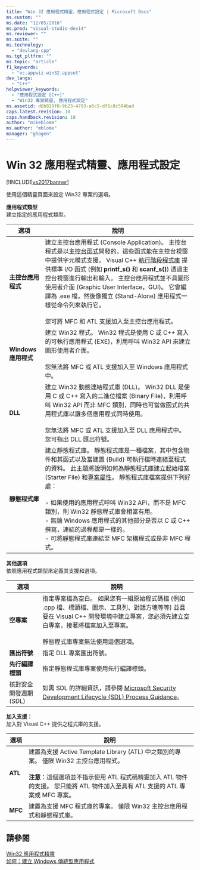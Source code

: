 ```yaml
---
title: "Win 32 應用程式精靈、應用程式設定 | Microsoft Docs"
ms.custom: ""
ms.date: "12/05/2016"
ms.prod: "visual-studio-dev14"
ms.reviewer: ""
ms.suite: ""
ms.technology: 
  - "devlang-cpp"
ms.tgt_pltfrm: ""
ms.topic: "article"
f1_keywords: 
  - "vc.appwiz.win32.appset"
dev_langs: 
  - "C++"
helpviewer_keywords: 
  - "應用程式設定 [C++]"
  - "Win32 專案精靈, 應用程式設定"
ms.assetid: d6b818f0-9b23-4793-a6c5-df1c8c594bad
caps.latest.revision: 10
caps.handback.revision: 10
author: "mikeblome"
ms.author: "mblome"
manager: "ghogen"
---
```

# Win 32 應用程式精靈、應用程式設定
[!INCLUDE[vs2017banner](../assembler/inline/includes/vs2017banner.md)]

使用這個精靈頁面來設定 Win32 專案的選項。  
  
 **應用程式類型**  
 建立指定的應用程式類型。  
  
|選項|說明|  
|--------|--------|  
|**主控台應用程式**|建立主控台應用程式 \(Console Application\)。  主控台程式是以[主控台函式](https://msdn.microsoft.com/en-us/library/ms813137.aspx)開發的，這些函式能在主控台視窗中提供字元模式支援。  Visual C\+\+ [執行階段程式庫](../c-runtime-library/c-run-time-library-reference.md) 提供標準 I\/O 函式 \(例如 **printf\_s\(\)** 和 **scanf\_s\(\)**\) 透過主控台視窗進行輸出和輸入。  主控台應用程式並不具圖形使用者介面 \(Graphic User Interface，GUI\)。  它會編譯為 .exe 檔，然後像獨立 \(Stand\-Alone\) 應用程式一樣從命令列來執行它。<br /><br /> 您可將 MFC 和 ATL 支援加入至主控台應用程式。|  
|**Windows 應用程式**|建立 Win32 程式。  Win32 程式是使用 C 或 C\+\+ 寫入的可執行應用程式 \(EXE\)，利用呼叫 Win32 API 來建立圖形使用者介面。<br /><br /> 您無法將 MFC 或 ATL 支援加入至 Windows 應用程式中。|  
|**DLL**|建立 Win32 動態連結程式庫 \(DLL\)。  Win32 DLL 是使用 C 或 C\+\+ 寫入的二進位檔案 \(Binary File\)，利用呼叫 Win32 API 而非 MFC 類別，同時也可當做函式的共用程式庫以讓多個應用程式同時使用。<br /><br /> 您無法將 MFC 或 ATL 支援加入至 DLL 應用程式中。  您可指出 DLL 匯出符號。|  
|**靜態程式庫**|建立靜態程式庫。  靜態程式庫是一種檔案，其中包含物件和其函式以及當建置 \(Build\) 可執行檔時連結至程式的資料。  此主題將說明如何為靜態程式庫建立起始檔案 \(Starter File\) 和[專案屬性](../ide/property-pages-visual-cpp.md)。  靜態程式庫檔案提供下列好處：<br /><br /> -   如果使用的應用程式呼叫 Win32 API，而不是 MFC 類別，則 Win32 靜態程式庫會相當有用。<br />-   無論 Windows 應用程式的其他部分是否以 C 或 C\+\+ 撰寫，連結的過程都是一樣的。<br />-   可將靜態程式庫連結至 MFC 架構程式或是非 MFC 程式。|  
  
 **其他選項**  
 依照應用程式類型來定義其支援和選項。  
  
|選項|說明|  
|--------|--------|  
|**空專案**|指定專案檔為空白。  如果您有一組原始程式碼檔 \(例如 .cpp 檔、標頭檔、圖示、工具列、對話方塊等等\) 並且要在 Visual C\+\+ 開發環境中建立專案，您必須先建立空白專案，接著將檔案加入至專案。<br /><br /> 靜態程式庫專案無法使用這個選項。|  
|**匯出符號**|指定 DLL 專案匯出符號。|  
|**先行編譯標頭**|指定靜態程式庫專案使用先行編譯標頭。|  
|核對安全開發週期 \(SDL\)|如需 SDL 的詳細資訊，請參閱 [Microsoft Security Development Lifecycle \(SDL\)  Process Guidance](84aed186-1d75-4366-8e61-8d258746bopq)。|  
  
 **加入支援：**  
 加入對 Visual C\+\+ 提供之程式庫的支援。  
  
|選項|說明|  
|--------|--------|  
|**ATL**|建置為支援 Active Template Library \(ATL\) 中之類別的專案。  僅限 Win32 主控台應用程式。<br /><br /> **注意**：這個選項並不指示使用 ATL 程式碼精靈加入 ATL 物件的支援。  您只能將 ATL 物件加入至具有 ATL 支援的 ATL 專案或 MFC 專案。|  
|**MFC**|建置為支援 MFC 程式庫的專案。  僅限 Win32 主控台應用程式和靜態程式庫。|  
  
## 請參閱  
 [Win32 應用程式精靈](../windows/win32-application-wizard.md)   
 [如何：建立 Windows 傳統型應用程式](../Topic/How%20to:%20Create%20a%20Windows%20Desktop%20Application.md)